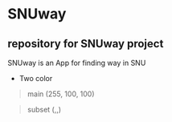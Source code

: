 SNUway
=============
repository for SNUway project
-------------
SNUway is an App for finding way in SNU

* Two color

>main    (255, 100, 100)

>subset  (,,)

